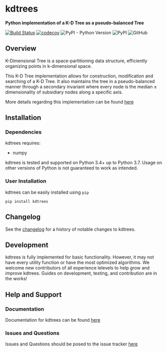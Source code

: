 # kdtrees
**Python implementation of a K-D Tree as a pseudo-balanced Tree**

[![Build Status](https://travis-ci.com/paradoxysm/kdtrees.svg?branch=master)](https://travis-ci.com/paradoxysm/kdtrees)
[![codecov](https://codecov.io/gh/paradoxysm/kdtrees/branch/master/graph/badge.svg)](https://codecov.io/gh/paradoxysm/kdtrees)
![PyPI - Python Version](https://img.shields.io/pypi/pyversions/kdtrees)
![PyPI](https://img.shields.io/pypi/v/kdtrees)
![GitHub](https://img.shields.io/github/license/paradoxysm/kdtrees?color=blue)

## Overview

K-Dimensional Tree is a space-partitioning data structure, efficiently organizing points in k-dimensional space.

This K-D Tree implementation allows for construction, modification and searching of a K-D Tree. It also maintains the tree in a pseudo-balanced manner through a secondary invariant where every node is the median ± dimensionality of subsidiary nodes along a specific axis.

More details regarding this implementation can be found [here](https://github.com/paradoxysm/kdtrees/tree/master/doc)

## Installation

### Dependencies

kdtrees requires:
- numpy

kdtrees is tested and supported on Python 3.4+ up to Python 3.7. Usage on other versions of Python is not guaranteed to work as intended.

### User Installation

kdtrees can be easily installed using ```pip```

```
pip install kdtrees
```

## Changelog

See the [changelog](https://github.com/paradoxysm/kdtrees/tree/master/CHANGES.md) for a history of notable changes to kdtrees.

## Development

kdtrees is fully implemented for basic functionality. However, it may not have every utility function or have the most optimized algorithms. We welcome new contributors of all experience lelevels to help grow and improve kdtrees. Guides on development, testing, and contribution are in the works!

## Help and Support

### Documentation

Documentation for kdtrees can be found [here](https://github.com/paradoxysm/kdtrees/tree/master/doc)

### Issues and Questions

Issues and Questions should be posed to the issue tracker [here](https://github.com/paradoxysm/kdtrees/issues)
